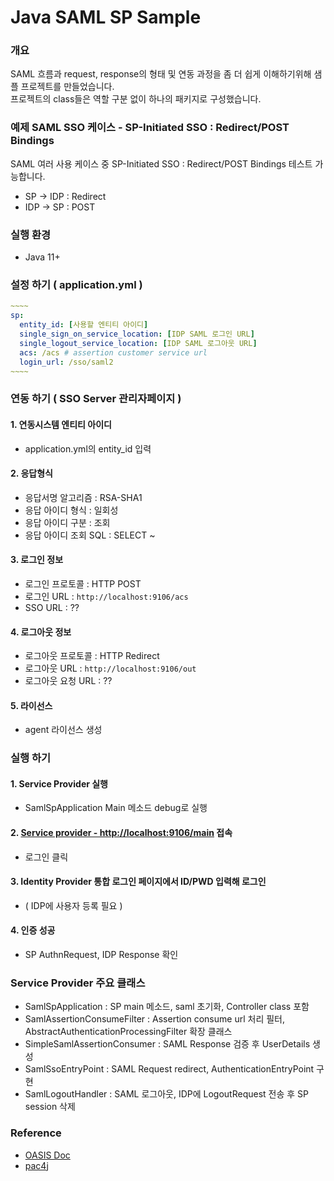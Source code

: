 # Java SAML SP Sample

### 개요
SAML 흐름과 request, response의 형태 및 연동 과정을 좀 더 쉽게 이해하기위해 샘플 프로젝트를 만들었습니다.  
프로젝트의 class들은 역할 구분 없이 하나의 패키지로 구성했습니다.  

### 예제 SAML SSO 케이스 - SP-Initiated SSO : Redirect/POST Bindings
SAML 여러 사용 케이스 중 SP-Initiated SSO : Redirect/POST Bindings 테스트 가능합니다.  
* SP -> IDP : Redirect  
* IDP -> SP : POST  

### 실행 환경

- Java 11+

### 설정 하기 ( application.yml )
```yml
~~~~
sp:
  entity_id: [사용할 엔티티 아이디]
  single_sign_on_service_location: [IDP SAML 로그인 URL]
  single_logout_service_location: [IDP SAML 로그아웃 URL]
  acs: /acs # assertion customer service url
  login_url: /sso/saml2
~~~~
```

### 연동 하기 ( SSO Server 관리자페이지 )

#### 1. 연동시스템 엔티티 아이디
- application.yml의 entity_id 입력

#### 2. 응답형식
- 응답서명 알고리즘 : RSA-SHA1
- 응답 아이디 형식 : 일회성
- 응답 아이디 구분 : 조회
- 응답 아이디 조회 SQL : SELECT ~

#### 3. 로그인 정보
- 로그인 프로토콜 : HTTP POST
- 로그인 URL : `http://localhost:9106/acs`
- SSO URL : ??

#### 4. 로그아웃 정보
- 로그아웃 프로토콜 : HTTP Redirect
- 로그아웃 URL : `http://localhost:9106/out`
- 로그아웃 요청 URL : ??

#### 5. 라이선스
- agent 라이선스 생성

### 실행 하기

#### 1. Service Provider 실행

- SamlSpApplication Main 메소드 debug로 실행

#### 2. [Service provider - http://localhost:9106/main](http://localhost:9106/main) 접속

- 로그인 클릭

#### 3. Identity Provider 통합 로그인 페이지에서 ID/PWD 입력해 로그인

- ( IDP에 사용자 등록 필요 )

#### 4. 인증 성공

- SP AuthnRequest, IDP Response 확인

### Service Provider 주요 클래스

- SamlSpApplication : SP main 메소드, saml 초기화, Controller class 포함 
- SamlAssertionConsumeFilter : Assertion consume url 처리 필터, AbstractAuthenticationProcessingFilter 확장 클래스
- SimpleSamlAssertionConsumer : SAML Response 검증 후 UserDetails 생성
- SamlSsoEntryPoint : SAML Request redirect, AuthenticationEntryPoint 구현
- SamlLogoutHandler : SAML 로그아웃, IDP에 LogoutRequest 전송 후 SP session 삭제

### Reference

- [OASIS Doc](http://docs.oasis-open.org/security/saml/Post2.0/sstc-saml-tech-overview-2.0.html)
- [pac4j](https://github.com/pac4j/pac4j)